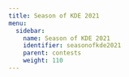```yaml
---
title: Season of KDE 2021
menu:
  sidebar:
    name: Season of KDE 2021
    identifier: seasonofkde2021
    parent: contests
    weight: 110
---
```

